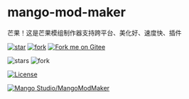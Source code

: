 # mango-mod-maker
芒果！这是芒果模组制作器支持跨平台、美化好、速度快、插件


[![star](https://gitee.com/mango-studio/mango-mod-maker/badge/star.svg?theme=dark)](https://gitee.com/mango-studio/mango-mod-maker/stargazers)
[![fork](https://gitee.com/mango-studio/mango-mod-maker/badge/fork.svg?theme=dark)](https://gitee.com/mango-studio/mango-mod-maker/members)
[![Fork me on Gitee](https://gitee.com/mango-studio/mango-mod-maker/widgets/widget_5.svg)](https://gitee.com/mango-studio/mango-mod-maker)

![stars](https://img.shields.io/github/stars/mango-studio/mango-mod-maker)
![fork](https://img.shields.io/github/fork/mango-studio/mango-mod-maker)


[![License](https://img.shields.io/github/license/mango-studio/mango-mod-maker.svg?colorB=f48041&style=flat-square)](https://github.com/mango-studio/mango-mod-maker/blob/master/LICENSE)






[![Mango Studio/MangoModMaker](https://gitee.com/mango-studio/mango-mod-maker/widgets/widget_card.svg?colors=4183c4,ffffff,ffffff,e3e9ed,666666,9b9b9b)](https://gitee.com/mango-studio/mango-mod-maker)
